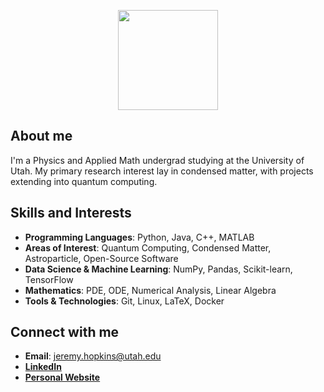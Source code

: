 <p align="center">
<img width="160" src="https://github.com/user-attachments/assets/969ab02b-737b-44d5-9670-9283e7627ad3">
</p>  

## About me
I'm a Physics and Applied Math undergrad studying at the University of Utah. My primary research interest lay in condensed matter, with projects extending into quantum computing. 

## Skills and Interests

- **Programming Languages**: Python, Java, C++, MATLAB
- **Areas of Interest**: Quantum Computing, Condensed Matter, Astroparticle, Open-Source Software
- **Data Science & Machine Learning**: NumPy, Pandas, Scikit-learn, TensorFlow
- **Mathematics**: PDE, ODE, Numerical Analysis, Linear Algebra
- **Tools & Technologies**: Git, Linux, LaTeX, Docker

## Connect with me

- **Email**: jeremy.hopkins@utah.edu
- [**LinkedIn**](https://www.linkedin.com/in/jeremy-hopkins01/)
- [**Personal Website**](https://jeremy-c-hopkins.github.io/)


<!--
**CanadianSunFish/CanadianSunFish** is a ✨ _special_ ✨ repository because its `README.md` (this file) appears on your GitHub profile.

Here are some ideas to get you started:

- 🔭 I’m currently working on ...
- 🌱 I’m currently learning ...
- 👯 I’m looking to collaborate on ...
- 🤔 I’m looking for help with ...
- 💬 Ask me about ...
- 📫 How to reach me: ...
- 😄 Pronouns: ...
- ⚡ Fun fact: ...
-->
